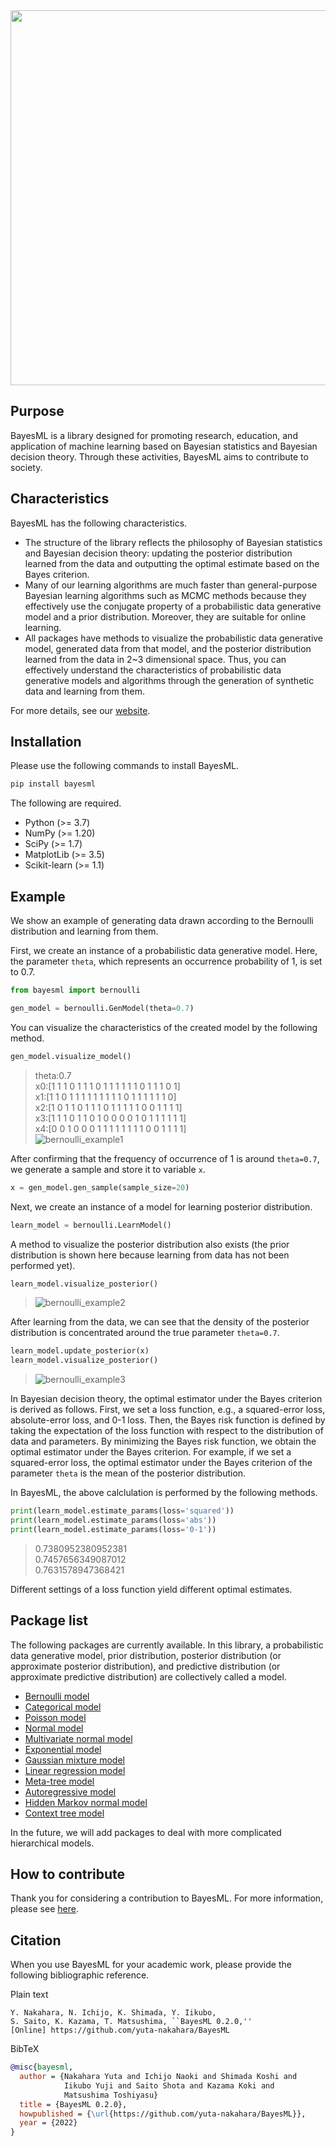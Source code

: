 <!--
Document Author
Yuta Nakahara <yuta.nakahara@aoni.waseda.jp>
Shota Saito <shota.s@gunma-u.ac.jp>
-->
<img src="./doc/logos/BayesML_logo.png" width="600">

## Purpose

BayesML is a library designed for promoting research, education, and application of machine learning based on Bayesian statistics and Bayesian decision theory. Through these activities, BayesML aims to contribute to society.

## Characteristics

BayesML has the following characteristics.

* The structure of the library reflects the philosophy of Bayesian statistics and Bayesian decision theory: updating the posterior distribution learned from the data and outputting the optimal estimate based on the Bayes criterion.
* Many of our learning algorithms are much faster than general-purpose Bayesian learning algorithms such as MCMC methods because they effectively use the conjugate property of a probabilistic data generative model and a prior distribution. Moreover, they are suitable for online learning.
* All packages have methods to visualize the probabilistic data generative model, generated data from that model, and the posterior distribution learned from the data in 2~3 dimensional space. Thus, you can effectively understand the characteristics of probabilistic data generative models and algorithms through the generation of synthetic data and learning from them.

For more details, see our [website](https://yuta-nakahara.github.io/BayesML/ "BayesML's Documentation").

## Installation

Please use the following commands to install BayesML.

``` bash
pip install bayesml
```

The following are required.

* Python (>= 3.7)
* NumPy (>= 1.20)
* SciPy (>= 1.7)
* MatplotLib (>= 3.5)
* Scikit-learn (>= 1.1)

## Example

We show an example of generating data drawn according to the Bernoulli distribution and learning from them.

First, we create an instance of a probabilistic data generative model. Here, the parameter `theta`, which represents an occurrence probability of 1, is set to 0.7.

``` python
from bayesml import bernoulli

gen_model = bernoulli.GenModel(theta=0.7)
```

You can visualize the characteristics of the created model by the following method.

``` python
gen_model.visualize_model()
```

>theta:0.7  
>x0:[1 1 1 0 1 1 1 0 1 1 1 1 1 1 0 1 1 1 0 1]  
>x1:[1 1 0 1 1 1 1 1 1 1 1 1 0 1 1 1 1 1 1 0]  
>x2:[1 0 1 1 0 1 1 1 0 1 1 1 1 1 0 0 1 1 1 1]  
>x3:[1 1 1 0 1 1 0 1 0 0 0 0 1 0 1 1 1 1 1 1]  
>x4:[0 0 1 0 0 0 1 1 1 1 1 1 1 1 0 0 1 1 1 1]  
>![bernoulli_example1](./doc/images/README_ex_img1.png)

After confirming that the frequency of occurrence of 1 is around `theta=0.7`, we generate a sample and store it to variable `x`.

``` python
x = gen_model.gen_sample(sample_size=20)
```

Next, we create an instance of a model for learning posterior distribution.

``` python
learn_model = bernoulli.LearnModel()
```

A method to visualize the posterior distribution also exists (the prior distribution is shown here because learning from data has not been performed yet).

``` python
learn_model.visualize_posterior()
```

>![bernoulli_example2](./doc/images/README_ex_img2.png)

After learning from the data, we can see that the density of the posterior distribution is concentrated around the true parameter `theta=0.7`.

``` python
learn_model.update_posterior(x)
learn_model.visualize_posterior()
```

>![bernoulli_example3](./doc/images/README_ex_img3.png)

In Bayesian decision theory, the optimal estimator under the Bayes criterion is derived as follows. First, we set a loss function, e.g., a squared-error loss, absolute-error loss, and 0-1 loss. Then, the Bayes risk function is defined by taking the expectation of the loss function with respect to the distribution of data and parameters. By minimizing the Bayes risk function, we obtain the optimal estimator under the Bayes criterion. For example, if we set a squared-error loss, the optimal estimator under the Bayes criterion of the parameter `theta` is the mean of the posterior distribution.

In BayesML, the above calclulation is performed by the following methods.

``` python
print(learn_model.estimate_params(loss='squared'))
print(learn_model.estimate_params(loss='abs'))
print(learn_model.estimate_params(loss='0-1'))
```

>0.7380952380952381  
>0.7457656349087012  
>0.7631578947368421  

Different settings of a loss function yield different optimal estimates.

## Package list

The following packages are currently available. In this library, a probabilistic data generative model, prior distribution, posterior distribution (or approximate posterior distribution), and predictive distribution (or approximate predictive distribution) are collectively called a model.

* [Bernoulli model](https://yuta-nakahara.github.io/BayesML/bayesml.bernoulli.html "Bayesml Bernoulli Model")
* [Categorical model](https://yuta-nakahara.github.io/BayesML/bayesml.categorical.html "BayesML Categorical Model")
* [Poisson model](https://yuta-nakahara.github.io/BayesML/bayesml.poisson.html "BayesML Poisson Model")
* [Normal model](https://yuta-nakahara.github.io/BayesML/bayesml.normal.html "BayesML Normal Model")
* [Multivariate normal model](https://yuta-nakahara.github.io/BayesML/bayesml.multivariate_normal.html "BayesML Multivariate Normal Model")
* [Exponential model](https://yuta-nakahara.github.io/BayesML/bayesml.exponential.html "BayesML Exponential Model")
* [Gaussian mixture model](https://yuta-nakahara.github.io/BayesML/bayesml.gaussianmixture.html "BayesML Gaussian Mixture Model")
* [Linear regression model](https://yuta-nakahara.github.io/BayesML/bayesml.linearregression.html "BayesML Lenear Regression Model")
* [Meta-tree model](https://yuta-nakahara.github.io/BayesML/bayesml.metatree.html "BayesML Meta-tree Model")
* [Autoregressive model](https://yuta-nakahara.github.io/BayesML/bayesml.autoregressive.html "BayesML Autoregressive Model")
* [Hidden Markov normal model](https://yuta-nakahara.github.io/BayesML/bayesml.hiddenmarkovnormal.html "BayesML Hidden Markov Normal Model")
* [Context tree model](https://yuta-nakahara.github.io/BayesML/bayesml.contexttree.html "BayesML Context Tree Model")

In the future, we will add packages to deal with more complicated hierarchical models.

## How to contribute

Thank you for considering a contribution to BayesML. For more information, please see [here](./CONTRIBUTING.md).

## Citation

When you use BayesML for your academic work, please provide the following bibliographic reference.

Plain text

```
Y. Nakahara, N. Ichijo, K. Shimada, Y. Iikubo, 
S. Saito, K. Kazama, T. Matsushima, ``BayesML 0.2.0,'' 
[Online] https://github.com/yuta-nakahara/BayesML
```

BibTeX

``` bibtex
@misc{bayesml,
  author = {Nakahara Yuta and Ichijo Naoki and Shimada Koshi and
            Iikubo Yuji and Saito Shota and Kazama Koki and
            Matsushima Toshiyasu}
  title = {BayesML 0.2.0},
  howpublished = {\url{https://github.com/yuta-nakahara/BayesML}},
  year = {2022}
}
```
